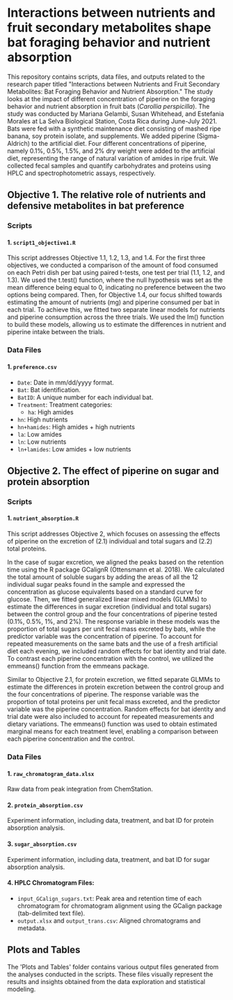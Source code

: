 # Interactions between nutrients and fruit secondary metabolites shape bat foraging behavior and nutrient absorption

This repository contains scripts, data files, and outputs related to the research paper titled "Interactions between Nutrients and Fruit Secondary Metabolites: Bat Foraging Behavior and Nutrient Absorption." The study looks at the impact of different concentration of piperine on the foraging behavior and nutrient absorption in fruit bats (*Carollia perspicilla*). The study was conducted by Mariana Gelambi, Susan Whitehead, and Estefania Morales at La Selva Biological Station, Costa Rica during June-July 2021. Bats were fed with a synthetic maintenance diet consisting of mashed ripe banana, soy protein isolate, and supplements. We added piperine (Sigma-Aldrich) to the artificial diet. Four different concentrations of piperine, namely 0.1%, 0.5%, 1.5%, and 2% dry weight were added to the artificial diet, representing the range of natural variation of amides in ripe fruit. We collected fecal samples and quantify carbohydrates and proteins using HPLC and spectrophotometric assays, respectively. 

## Objective 1. The relative role of nutrients and defensive metabolites in bat preference

### Scripts

#### 1. `script1_objective1.R`

This script addresses Objective 1.1, 1.2, 1.3, and 1.4. For the first three objectives, we conducted a comparison of the amount of food consumed on each Petri dish per bat using paired t-tests, one test per trial (1.1, 1.2, and 1.3). We used the t.test() function, where the null hypothesis was set as the mean difference being equal to 0, indicating no preference between the two options being compared. Then, for Objective 1.4, our focus shifted towards estimating the amount of nutrients (mg) and piperine consumed per bat in each trial. To achieve this, we fitted two separate linear models for nutrients and piperine consumption across the three trials. We used the lm() function to build these models, allowing us to estimate the differences in nutrient and piperine intake between the trials. 

### Data Files

#### 1. `preference.csv`

- `Date`: Date in mm/dd/yyyy format.
- `Bat`: Bat identification.
- `BatID`: A unique number for each individual bat.
- `Treatment`: Treatment categories:
  - `ha`: High amides
- `hn`: High nutrients
- `hn+hamides`: High amides + high nutrients
- `la`: Low amides
- `ln`: Low nutrients
- `ln+lamides`: Low amides + low nutrients

## Objective 2. The effect of piperine on sugar and protein absorption

### Scripts

#### 1. `nutrient_absorption.R`

This script addresses Objective 2, which focuses on assessing the effects of piperine on the excretion of (2.1) individual and total sugars and (2.2) total proteins.

In the case of sugar excretion, we aligned the peaks based on the retention time using the R package GCalignR (Ottensmann et al. 2018). We calculated the total amount of soluble sugars by adding the areas of all the 12 individual sugar peaks found in the sample and expressed the concentration as glucose equivalents based on a standard curve for glucose. Then, we fitted generalized linear mixed models (GLMMs) to estimate the differences in sugar excretion (individual and total sugars) between the control group and the four concentrations of piperine tested (0.1%, 0.5%, 1%, and 2%). The response variable in these models was the proportion of total sugars per unit fecal mass excreted by bats, while the predictor variable was the concentration of piperine. To account for repeated measurements on the same bats and the use of a fresh artificial diet each evening, we included random effects for bat identity and trial date. To contrast each piperine concentration with the control, we utilized the emmeans() function from the emmeans package.

Similar to Objective 2.1, for protein excretion, we fitted separate GLMMs to estimate the differences in protein excretion between the control group and the four concentrations of piperine. The response variable was the proportion of total proteins per unit fecal mass excreted, and the predictor variable was the piperine concentration. Random effects for bat identity and trial date were also included to account for repeated measurements and dietary variations. The emmeans() function was used to obtain estimated marginal means for each treatment level, enabling a comparison between each piperine concentration and the control.

### Data Files

#### 1. `raw_chromatogram_data.xlsx`

Raw data from peak integration from ChemStation.

#### 2. `protein_absorption.csv`

Experiment information, including data, treatment, and bat ID for protein absorption analysis.

#### 3. `sugar_absorption.csv`

Experiment information, including data, treatment, and bat ID for sugar absorption analysis.

#### 4. HPLC Chromatogram Files:

- `input_GCalign_sugars.txt`: Peak area and retention time of each chromatogram for chromatogram alignment using the GCalign package (tab-delimited text file).
- `output.xlsx` and `output_trans.csv`: Aligned chromatograms and metadata.

## Plots and Tables

The 'Plots and Tables' folder contains various output files generated from the analyses conducted in the scripts. These files visually represent the results and insights obtained from the data exploration and statistical modeling.
